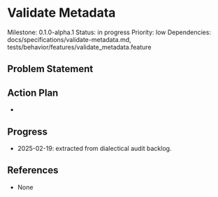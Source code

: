 # Validate Metadata
Milestone: 0.1.0-alpha.1
Status: in progress
Priority: low
Dependencies: docs/specifications/validate-metadata.md, tests/behavior/features/validate_metadata.feature

## Problem Statement
<description>


## Action Plan
- <tasks>

## Progress
- 2025-02-19: extracted from dialectical audit backlog.

## References
- None
